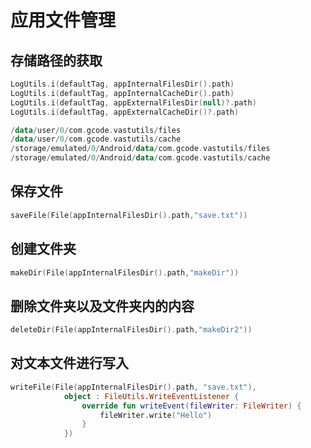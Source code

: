 # 应用文件管理

## 存储路径的获取

```kotlin
LogUtils.i(defaultTag, appInternalFilesDir().path)
LogUtils.i(defaultTag, appInternalCacheDir().path)
LogUtils.i(defaultTag, appExternalFilesDir(null)?.path)
LogUtils.i(defaultTag, appExternalCacheDir()?.path)
```

```kotlin
/data/user/0/com.gcode.vastutils/files
/data/user/0/com.gcode.vastutils/cache
/storage/emulated/0/Android/data/com.gcode.vastutils/files
/storage/emulated/0/Android/data/com.gcode.vastutils/cache
```

## 保存文件

```kotlin
saveFile(File(appInternalFilesDir().path,"save.txt"))
```

## 创建文件夹

```kotlin
makeDir(File(appInternalFilesDir().path,"makeDir"))
```

## 删除文件夹以及文件夹内的内容

```kotlin
deleteDir(File(appInternalFilesDir().path,"makeDir2"))
```

## 对文本文件进行写入

```kotlin
writeFile(File(appInternalFilesDir().path, "save.txt"),
            object : FileUtils.WriteEventListener {
                override fun writeEvent(fileWriter: FileWriter) {
                    fileWriter.write("Hello")
                }
            })
```
